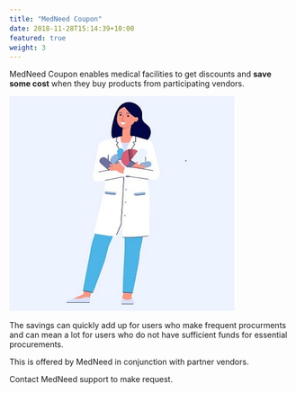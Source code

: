 ```yaml
---
title: "MedNeed Coupon"
date: 2018-11-28T15:14:39+10:00
featured: true
weight: 3
---
```


MedNeed Coupon enables medical facilities to get discounts and **save some cost** when they buy products from participating vendors.

![Coupon Lady](/images/illustrations/pharm-lady.jpg)


The savings can quickly add up for users who make frequent procurments and can mean a lot for users who do not have sufficient funds for essential procurements.

This is offered by MedNeed in conjunction with partner vendors.

Contact MedNeed support to make request.


